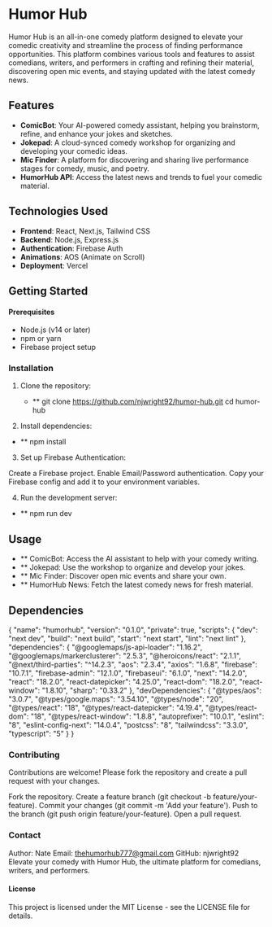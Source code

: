 # Humor Hub

Humor Hub is an all-in-one comedy platform designed to elevate your comedic creativity and streamline the process of finding performance opportunities. This platform combines various tools and features to assist comedians, writers, and performers in crafting and refining their material, discovering open mic events, and staying updated with the latest comedy news.

## Features

- **ComicBot**: Your AI-powered comedy assistant, helping you brainstorm, refine, and enhance your jokes and sketches.
- **Jokepad**: A cloud-synced comedy workshop for organizing and developing your comedic ideas.
- **Mic Finder**: A platform for discovering and sharing live performance stages for comedy, music, and poetry.
- **HumorHub API**: Access the latest news and trends to fuel your comedic material.

## Technologies Used

- **Frontend**: React, Next.js, Tailwind CSS
- **Backend**: Node.js, Express.js
- **Authentication**: Firebase Auth
- **Animations**: AOS (Animate on Scroll)
- **Deployment**: Vercel

## Getting Started

#### Prerequisites

- Node.js (v14 or later)
- npm or yarn
- Firebase project setup

### Installation

1. Clone the repository:

   - \*\* git clone https://github.com/njwright92/humor-hub.git
     cd humor-hub

2. Install dependencies:

- \*\* npm install

3.  Set up Firebase Authentication:

Create a Firebase project.
Enable Email/Password authentication.
Copy your Firebase config and add it to your environment variables.

4. Run the development server:

- \*\* npm run dev

## Usage

- \*\* ComicBot: Access the AI assistant to help with your comedy writing.
- \*\* Jokepad: Use the workshop to organize and develop your jokes.
- \*\* Mic Finder: Discover open mic events and share your own.
- \*\* HumorHub News: Fetch the latest comedy news for fresh material.

## Dependencies

{
"name": "humorhub",
"version": "0.1.0",
"private": true,
"scripts": {
"dev": "next dev",
"build": "next build",
"start": "next start",
"lint": "next lint"
},
"dependencies": {
"@googlemaps/js-api-loader": "1.16.2",
"@googlemaps/markerclusterer": "2.5.3",
"@heroicons/react": "2.1.1",
"@next/third-parties": "^14.2.3",
"aos": "2.3.4",
"axios": "1.6.8",
"firebase": "10.7.1",
"firebase-admin": "12.1.0",
"firebaseui": "6.1.0",
"next": "14.2.0",
"react": "18.2.0",
"react-datepicker": "4.25.0",
"react-dom": "18.2.0",
"react-window": "1.8.10",
"sharp": "0.33.2"
},
"devDependencies": {
"@types/aos": "3.0.7",
"@types/google.maps": "3.54.10",
"@types/node": "20",
"@types/react": "18",
"@types/react-datepicker": "4.19.4",
"@types/react-dom": "18",
"@types/react-window": "1.8.8",
"autoprefixer": "10.0.1",
"eslint": "8",
"eslint-config-next": "14.0.4",
"postcss": "8",
"tailwindcss": "3.3.0",
"typescript": "5"
}
}

### Contributing

Contributions are welcome! Please fork the repository and create a pull request with your changes.

Fork the repository.
Create a feature branch (git checkout -b feature/your-feature).
Commit your changes (git commit -m 'Add your feature').
Push to the branch (git push origin feature/your-feature).
Open a pull request.

### Contact

Author: Nate
Email: thehumorhub777@gmail.com
GitHub: njwright92
Elevate your comedy with Humor Hub, the ultimate platform for comedians, writers, and performers.

#### License

This project is licensed under the MIT License - see the LICENSE file for details.

